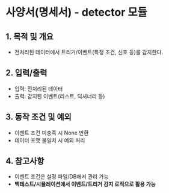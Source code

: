 # 사양서(명세서) - detector 모듈

## 1. 목적 및 개요
- 전처리된 데이터에서 트리거/이벤트(특정 조건, 신호 등)를 감지한다.

## 2. 입력/출력
- 입력: 전처리된 데이터
- 출력: 감지된 이벤트(리스트, 딕셔너리 등)

## 3. 동작 조건 및 예외
- 이벤트 조건 미충족 시 None 반환
- 데이터 포맷 불일치 시 예외 처리

## 4. 참고사항
- 이벤트 조건은 설정 파일/DB에서 관리 가능 
- **백테스트/시뮬레이션에서 이벤트/트리거 감지 로직으로 활용 가능** 